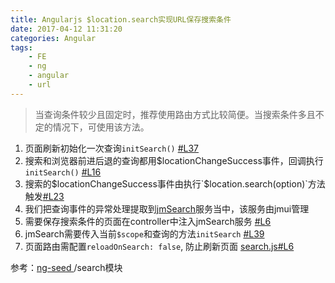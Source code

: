 ```yaml
---
title: Angularjs $location.search实现URL保存搜索条件
date: 2017-04-12 11:31:20
categories: Angular
tags:
	- FE
	- ng
	- angular
	- url
---
```


> 当查询条件较少且固定时，推荐使用路由方式比较简便。当搜索条件多且不定的情况下，可使用该方法。

1. 页面刷新初始化一次查询`initSearch()` [#L37](https://github.com/jm-team/ng-seed/blob/master/src/js/controller/searchCtrl.js#L37)
2. 搜索和浏览器前进后退的查询都用$locationChangeSuccess事件，回调执行 `initSearch()`  [#L16](https://github.com/jm-team/ng-seed/blob/master/src/component/search/index.js#L16) 
3. 搜索的$locationChangeSuccess事件由执行`$location.search(option)`方法触发[#L23](https://github.com/jm-team/ng-seed/blob/master/src/js/controller/searchCtrl.js#L23)
4. 我们把查询事件的异常处理提取到[jmSearch](https://github.com/jm-team/ng-seed/blob/master/src/component/search/index.js)服务当中，该服务由jmui管理
5. 需要保存搜索条件的页面在controller中注入jmSearch服务 [#L6](https://github.com/jm-team/ng-seed/blob/master/src/js/controller/searchCtrl.js#L6)
6. jmSearch需要传入当前`$scope`和查询的方法`initSearch` [#L39](https://github.com/jm-team/ng-seed/blob/master/src/js/controller/searchCtrl.js#L39)
7. 页面路由需配置`reloadOnSearch: false`, 防止刷新页面 [search.js#L6](https://github.com/jm-team/ng-seed/blob/master/src/js/router/search/search.js#L6)

参考：[ng-seed ](https://github.com/jm-team/ng-seed) /search模块